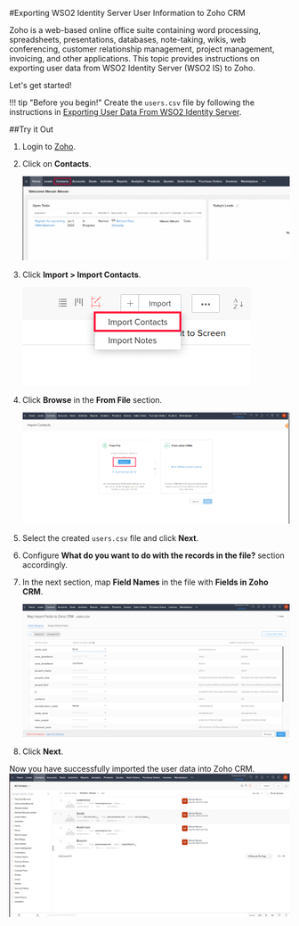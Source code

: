 #Exporting WSO2 Identity Server User Information to Zoho CRM

Zoho is a web-based online office suite containing word processing, spreadsheets, presentations, databases, note-taking, 
wikis, web conferencing, customer relationship management, project management, invoicing, and other applications. 
This topic provides instructions on exporting user data from WSO2 Identity Server (WSO2 IS) to Zoho. 

Let's get started!

!!! tip "Before you begin!"
    Create the `users.csv` file by following the instructions in 
    [Exporting User Data From WSO2 Identity Server](../learn/exporting-user-data-from-wso2-is.md).
    
##Try it Out

1. Login to [Zoho](https://accounts.zoho.com/signin?servicename=ZohoHome&signupurl=https://www.zoho.com/signup.html).
2. Click on **Contacts**.

    ![contacts-on-zoho-tool-bar](../assets/img/tutorials/contacts-on-zoho-tool-bar.png)
    
3. Click **Import > Import Contacts**.

    ![import-contacts-in-zoho](../assets/img/tutorials/import-contacts-in-zoho.png)
    
4. Click **Browse** in the **From File** section.

    ![browse-in-from-file-section](../assets/img/tutorials/browse-in-from-file-section.png)
    
5. Select the created `users.csv` file and click **Next**.
6. Configure **What do you want to do with the records in the file?** section accordingly.
7. In the next section, map **Field Names** in the file with **Fields in Zoho CRM**. 

    ![map-import-fields-to-zoho-crm](../assets/img/tutorials/map-import-fields-to-zoho-crm.png)
    
8. Click **Next**.

Now you have successfully imported the user data into Zoho CRM. 
    ![imported-data-to-zoho-crm](../assets/img/tutorials/imported-data-to-zoho-crm.png)
